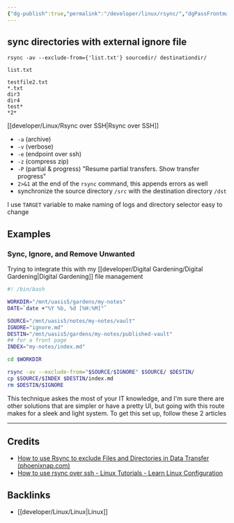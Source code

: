 ```yaml
---
{"dg-publish":true,"permalink":"/developer/linux/rsync/","dgPassFrontmatter":true}
---
```


## sync directories with external ignore file

```shell
rsync -av --exclude-from={'list.txt'} sourcedir/ destinationdir/
```

`list.txt`
```shell
testfile2.txt
*.txt
dir3
dir4
test*
*2*
```

[[developer/Linux/Rsync over SSH\|Rsync over SSH]]

- `-a` (archive)
- `-v` (verbose)
- `-e` (endpoint over ssh)
- `-z` (compress zip)
- `-P` (partial & progress) "Resume partial transfers. Show transfer progress"
- `2>&1` at the end of the `rsync` command, this appends errors as well
- synchronize the source directory `/src` with the destination directory `/dst`

I use `TARGET` variable to make naming of logs and directory selector easy to change

## Examples

### Sync, Ignore, and Remove Unwanted

Trying to integrate this with my [[developer/Digital Gardening/Digital Gardening\|Digital Gardening]] file management

```bash
#! /bin/bash

WORKDIR="/mnt/uasis5/gardens/my-notes"
DATE=`date +"%Y %b, %d [%H:%M]"`

SOURCE="/mnt/uasis5/notes/my-notes/vault"
IGNORE="ignore.md"
DESTIN="/mnt/uasis5/gardens/my-notes/published-vault"
## for a front page
INDEX="my-notes/index.md"

cd $WORKDIR

rsync -av --exclude-from="$SOURCE/$IGNORE" $SOURCE/ $DESTIN/
cp $SOURCE/$INDEX $DESTIN/index.md
rm $DESTIN/$IGNORE
```

This technique askes the most of your IT knowledge, and I'm sure there are other solutions that are simpler or have a pretty UI, but going with this route makes for a sleek and light system. To get this set up, follow these 2 articles 

---
## Credits
- [How to use Rsync to exclude Files and Directories in Data Transfer (phoenixnap.com)](https://phoenixnap.com/kb/rsync-exclude-files-and-directories)
- [How to use rsync over ssh - Linux Tutorials - Learn Linux Configuration](https://linuxconfig.org/using-rsync-over-ssh-an-ultimate-backup-tool)

## Backlinks
- [[developer/Linux/Linux\|Linux]]
